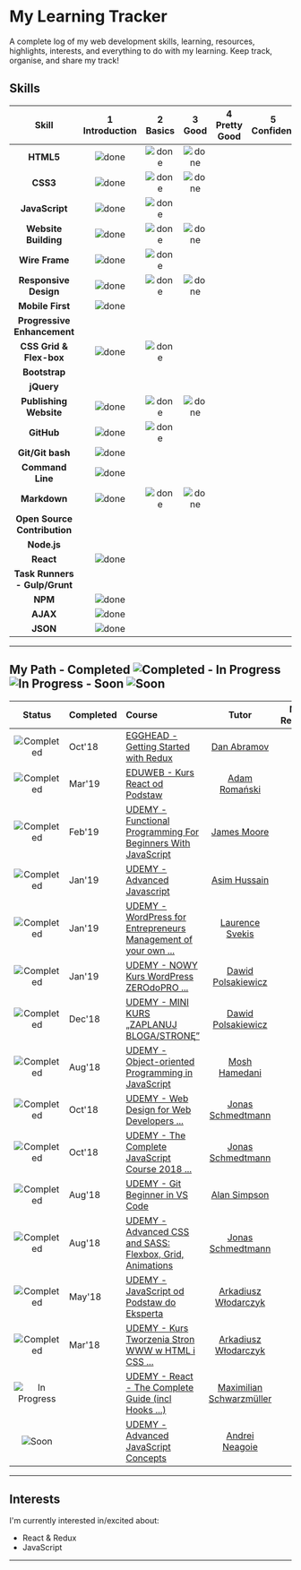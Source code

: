 # My Learning Tracker 

A complete log of my web development skills, learning, resources, highlights, interests, and everything to do with my learning. Keep track, organise, and share my track!

## Skills

[done]: https://user-images.githubusercontent.com/10099150/48672227-1c8e2980-eb2b-11e8-89ee-07cfaac6399f.png "Done"

|               Skill              | 1<br>Introduction | 2<br>Basics   | 3<br>Good     | 4<br>Pretty Good | 5<br>Confident | 6<br>Awesome    |
|:--------------------------------:|:-----------------:|:-------------:|:-------------:|:----------------:|:--------------:|:---------------:|
|**HTML5**                         | ![done][done]     | ![done][done] | ![done][done] |                  |                |                 |
|**CSS3**                          | ![done][done]     | ![done][done] | ![done][done] |                  |                |                 |
|**JavaScript**                    | ![done][done]     | ![done][done] |               |                  |                |                 |
|**Website Building**              | ![done][done]     | ![done][done] | ![done][done] |                  |                |                 |
|**Wire Frame**                    | ![done][done]     | ![done][done] |               |                  |                |                 |
|**Responsive Design**             | ![done][done]     | ![done][done] | ![done][done] |                  |                |                 |
|**Mobile First**                  | ![done][done]     |               |               |                  |                |                 |
|**Progressive Enhancement**       |                   |               |               |                  |                |                 |
|**CSS Grid & Flex-box**           | ![done][done]     | ![done][done] |               |                  |                |                 |
|**Bootstrap**                     |                   |               |               |                  |                |                 |
|**jQuery**                        |                   |               |               |                  |                |                 |
|**Publishing Website**            | ![done][done]     | ![done][done] | ![done][done] |                  |                |                 |
|**GitHub**                        | ![done][done]     | ![done][done] |               |                  |                |                 |
|**Git/Git bash**                  | ![done][done]     |               |               |                  |                |                 |
|**Command Line**                  | ![done][done]     |               |               |                  |                |                 |
|**Markdown**                      | ![done][done]     | ![done][done] | ![done][done] |                  |                |                 |
|**Open Source Contribution**      |                   |               |               |                  |                |                 |
|**Node.js**                       |                   |               |               |                  |                |                 |
|**React**                         | ![done][done]     |               |               |                  |                |                 |
|**Task Runners - Gulp/Grunt**     |                   |               |               |                  |                |                 |
|**NPM**                           | ![done][done]     |               |               |                  |                |                 |
|**AJAX**                          | ![done][done]     |               |               |                  |                |                 |
|**JSON**                          | ![done][done]     |               |               |                  |                |
----

## My Path - Completed ![Completed][Completed] - In Progress ![In Progress][In Progress] - Soon ![Soon][Soon]

[//]: # (Status images) 

[Completed]: https://user-images.githubusercontent.com/10099150/48672227-1c8e2980-eb2b-11e8-89ee-07cfaac6399f.png "Completed"
[In Progress]: https://user-images.githubusercontent.com/10099150/48672235-329bea00-eb2b-11e8-8af1-908930f14f0e.png "In Progress"
[Soon]: https://user-images.githubusercontent.com/10099150/48672298-1b113100-eb2c-11e8-8d25-b40b13d64637.png "Soon"

|            Status           |  Completed  | Course                                                          | Tutor                     | My Review      |
|:---------------------------:|:---------   |:----------------------------------------------------------------|:-------------------------:|:--------------:|
| ![Completed][Completed]     |  Oct'18     | [EGGHEAD - Getting Started with Redux]                          | [Dan Abramov]             |                |
| ![Completed][Completed]     |  Mar'19     | [EDUWEB - Kurs React od Podstaw]                                | [Adam Romański]           |                |
| ![Completed][Completed]     |  Feb'19     | [UDEMY - Functional Programming For Beginners With JavaScript]  | [James Moore]             |                |
| ![Completed][Completed]     |  Jan'19     | [UDEMY - Advanced Javascript]                                   | [Asim Hussain]            |                |
| ![Completed][Completed]     |  Jan'19     | [UDEMY - WordPress for Entrepreneurs Management of your own ...]| [Laurence Svekis]         |                |
| ![Completed][Completed]     |  Jan'19     | [UDEMY - NOWY Kurs WordPress ZEROdoPRO ...]                     | [Dawid Polsakiewicz]      |                |
| ![Completed][Completed]     |  Dec'18     | [UDEMY - MINI KURS „ZAPLANUJ BLOGA/STRONĘ” ]                    | [Dawid Polsakiewicz]      |                |
| ![Completed][Completed]     |  Aug'18     | [UDEMY - Object-oriented Programming in JavaScript]             | [Mosh Hamedani]           |                |
| ![Completed][Completed]     |  Oct'18     | [UDEMY - Web Design for Web Developers ...]                     | [Jonas Schmedtmann]       |                |
| ![Completed][Completed]     |  Oct'18     | [UDEMY - The Complete JavaScript Course 2018 ...]               | [Jonas Schmedtmann]       |                |
| ![Completed][Completed]     |  Aug'18     | [UDEMY - Git Beginner in VS Code]                               | [Alan Simpson]            |                |
| ![Completed][Completed]     |  Aug'18     | [UDEMY - Advanced CSS and SASS: Flexbox, Grid, Animations]      | [Jonas Schmedtmann]       |                |
| ![Completed][Completed]     |  May'18     | [UDEMY - JavaScript od Podstaw do Eksperta]                     | [Arkadiusz Włodarczyk]    |                |
| ![Completed][Completed]     |  Mar'18     | [UDEMY - Kurs Tworzenia Stron WWW w HTML i CSS ...]             | [Arkadiusz Włodarczyk]    |                |
| ![In Progress][In Progress] |             | [UDEMY - React - The Complete Guide (incl Hooks ...)]           | [Maximilian Schwarzmüller]|                |
| ![Soon][Soon]               |             | [UDEMY - Advanced JavaScript Concepts]                          | [Andrei Neagoie]          |                |


[//]: # (Reference links to courses)
[EGGHEAD - Getting Started with Redux]: https://egghead.io/courses/getting-started-with-redux
[EDUWEB - Kurs React od Podstaw]: https://eduweb.pl/kursy/javascript/react-od-podstaw.html
[UDEMY - Functional Programming For Beginners With JavaScript]: https://www.udemy.com/functional-programming-for-beginners-with-javascript/
[UDEMY - Advanced Javascript]: https://www.udemy.com/javascript-advanced/
[UDEMY - WordPress for Entrepreneurs Management of your own ...]: https://www.udemy.com/wordpress-for-business-management-of-your-own-website/
[UDEMY - MINI KURS „ZAPLANUJ BLOGA/STRONĘ” ]: https://www.udemy.com/kurs-online-wordpress-pro/
[UDEMY - NOWY Kurs WordPress ZEROdoPRO ...]: https://www.udemy.com/kurs-zaplanuj-bloga-strone/
[UDEMY - Object-oriented Programming in JavaScript]: https://www.udemy.com/javascript-object-oriented-programming/                                
[UDEMY - Web Design for Web Developers ...]: https://www.udemy.com/web-design-secrets/                      
[UDEMY - The Complete JavaScript Course 2018 ...]: https://www.udemy.com/the-complete-javascript-course/
[UDEMY - Git Beginner in VS Code]: https://www.udemy.com/draft/1249876/
[UDEMY - Advanced CSS and SASS: Flexbox, Grid, Animations]: https://www.udemy.com/advanced-css-and-sass/
[UDEMY - JavaScript od Podstaw do Eksperta]: https://www.udemy.com/javascript-od-podstaw-do-eksperta/
[UDEMY - Kurs Tworzenia Stron WWW w HTML i CSS ...]: https://www.udemy.com/kurs-tworzenia-stron-www-w-html-i-css-od-podstaw-do-eksperta/

[UDEMY - React - The Complete Guide (incl Hooks ...)]: https://www.udemy.com/react-the-complete-guide-incl-redux/

[UDEMY - Advanced JavaScript Concepts]: https://www.udemy.com/advanced-javascript-concepts/ 


[//]: # (Reference links to tutors)   

[Dan Abramov]: https://egghead.io/instructors/dan-abramov
[Adam Romański]: https://eduweb.pl/autor/adam-romanski
[James Moore]: https://www.udemy.com/user/knowthen/
[Asim Hussain]: https://www.udemy.com/user/asimhussain/ 
[Laurence Svekis]: https://www.udemy.com/user/lars51/
[Dawid Polsakiewicz]: https://www.udemy.com/user/dawid-polsakiewicz/
[Mosh Hamedani]: https://programmingwithmosh.com/about/
[Jonas Schmedtmann]: https://codingheroes.io/
[Alan Simpson]: https://www.udemy.com/user/alan-simpson-8/
[Arkadiusz Włodarczyk]: https://www.udemy.com/user/arkadiuszwodarczyk/
[Maximilian Schwarzmüller]: https://www.academind.com/
[Andrei Neagoie]: https://www.udemy.com/user/andrei-neagoie/

[//]: # (Reference links to review)

[Link 01]: https://iamnigelfrancis.com/posts/stanford/index.html
[Link 02]: https://iamnigelfrancis.com/posts/francis-pizza-company/index.html


----

## Interests

I'm currently interested in/excited about:

+ React & Redux
+ JavaScript

----